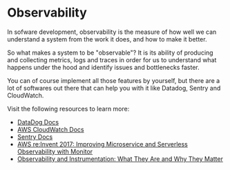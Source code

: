 # Observability

In sofware development, observability is the measure of how well we can understand a system from the work it does, and how to make it better.

So what makes a system to be "observable"? It is its ability of producing and collecting metrics, logs and traces in order for us to understand what happens under the hood and identify issues and bottlenecks faster.

You can of course implement all those features by yourself, but there are a lot of softwares out there that can help you with it like Datadog, Sentry and CloudWatch.

Visit the following resources to learn more:

- [DataDog Docs](https://docs.datadoghq.com/)
- [AWS CloudWatch Docs](https://aws.amazon.com/cloudwatch/getting-started/)
- [Sentry Docs](https://docs.sentry.io/)
- [AWS re:Invent 2017: Improving Microservice and Serverless Observability with Monitor](https://www.youtube.com/watch?v=Wx0SHRb2xcI)
- [Observability and Instrumentation: What They Are and Why They Matter](https://newrelic.com/blog/best-practices/observability-instrumentation)